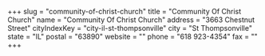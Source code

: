 +++
slug = "community-of-christ-church"
title = "Community Of Christ Church"
name = "Community Of Christ Church"
address = "3663 Chestnut Street"
cityIndexKey = "city-il-st-thompsonville"
city = "St Thompsonville"
state = "IL"
postal = "63890"
website = ""
phone = "618 923-4354"
fax = ""
+++
